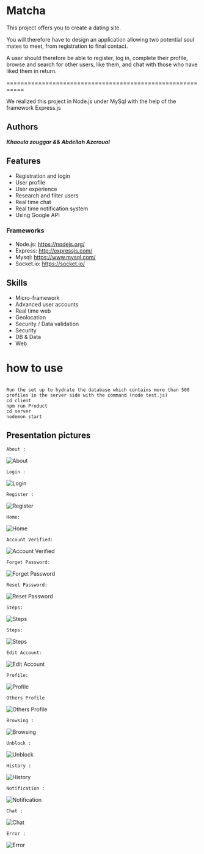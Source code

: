 # Matcha
This project offers you to create a dating site.

You will therefore have to design an application allowing two potential soul mates to meet,
from registration to final contact.

A user should therefore be able to register, log in, complete their profile, browse and search for other users,
like them, and chat with those who have liked them in return.

===========================================================

We realized this project in Node.js under MySql with the help of the framework Express.js

## Authors

***Khaoula zouggar && Abdellah Azeroual***

## Features

- Registration and login
- User profile
- User experience
- Research and filter users
- Real time chat
- Real time notification system
- Using Google API

### Frameworks

- Node.js: https://nodejs.org/
- Express: http://expressjs.com/
- Mysql: https://www.mysql.com/
- Socket.io: https://socket.io/

## Skills

- Micro-framework
- Advanced user accounts
- Real time web
- Geolocation
- Security / Data validation
- Security
- DB & Data
- Web

# how to use
```

Run the set up to hydrate the database which contains more than 500 profiles in the server side with the command (node test.js)
cd client
npm run Product
cd server
nodemon start 

```

## Presentation pictures

```
About :
```
![About](https://github.com/khaoulazouggar/matcha/blob/master/Images/Screen%20Shot%202021-03-18%20at%2010.22.14%20AM.png?raw=true)
 ```
 Login :
 ```
 ![Login](https://github.com/khaoulazouggar/matcha/raw/master/Images/Screen%20Shot%202021-03-18%20at%2010.21.56%20AM.png)
 ```
 Register :
 ```
 ![Register](https://github.com/khaoulazouggar/matcha/raw/master/Images/Screen%20Shot%202021-03-18%20at%2010.21.38%20AM.png)
 ```
 Home: 
 ```
 ![Home](https://github.com/khaoulazouggar/matcha/raw/master/Images/Screen%20Shot%202021-03-18%20at%2010.19.39%20AM.png)
 ```
 Account Verified: 
 ```
 ![Account Verified](https://github.com/khaoulazouggar/matcha/raw/master/Images/Screen%20Shot%202021-03-18%20at%2010.23.58%20AM.png)
 ```
 Forget Password: 
 ```
 ![Forget Password](https://github.com/khaoulazouggar/matcha/raw/master/Images/Screen%20Shot%202021-03-18%20at%2010.24.18%20AM.png)
 ```
 Reset Password: 
 ```
 ![Reset Password](https://github.com/khaoulazouggar/matcha/raw/master/Images/Screen%20Shot%202021-03-18%20at%2010.25.01%20AM.png)
 ```
 Steps: 
 ```
 ![Steps](https://github.com/khaoulazouggar/matcha/raw/master/Images/Screen%20Shot%202021-03-18%20at%2010.25.52%20AM.png)
 ```
 Steps: 
 ```
 ![Steps](https://github.com/khaoulazouggar/matcha/raw/master/Images/Screen%20Shot%202021-03-18%20at%2010.26.38%20AM.png)
 ```
 Edit Account: 
 ```
 ![Edit Account](https://github.com/khaoulazouggar/matcha/raw/master/Images/Screen%20Shot%202021-03-18%20at%2010.31.57%20AM.png)
 ```
 Profile: 
 ```
 ![Profile](https://github.com/khaoulazouggar/matcha/raw/master/Images/Screen%20Shot%202021-03-18%20at%2010.32.19%20AM.png)
 ``` 
 Others Profile
 ```
 ![Others Profile](https://github.com/khaoulazouggar/Matcha/blob/master/Images/Screen%Shot%2021-03-18%at%10.33.21%AM.png)
 ```
 Browsing :
 ```
 ![Browsing](https://github.com/khaoulazouggar/matcha/raw/master/Images/Screen%20Shot%202021-03-18%20at%2010.34.04%20AM.png)
 ``` 
 Unblock :
 ```
 ![Unblock](https://github.com/khaoulazouggar/matcha/raw/master/Images/Screen%20Shot%202021-03-18%20at%2010.35.05%20AM.png)
 ```
 History : 
 ```
 ![History](https://github.com/khaoulazouggar/matcha/raw/master/Images/Screen%20Shot%202021-03-18%20at%2010.35.19%20AM.png)
 ```
 Notification : 
 ```
 ![Notification](https://github.com/khaoulazouggar/matcha/raw/master/Images/Screen%20Shot%202021-03-18%20at%2010.39.42%20AM.png)
 ``` 
 Chat :
 ```
 ![Chat](https://github.com/khaoulazouggar/matcha/raw/master/Images/Screen%20Shot%202021-03-18%20at%2010.40.41%20AM.png)
 ```
 Error : 
 ```
 ![Error](https://github.com/khaoulazouggar/matcha/raw/master/Images/Screen%20Shot%202021-03-18%20at%2010.41.10%20AM.png)

